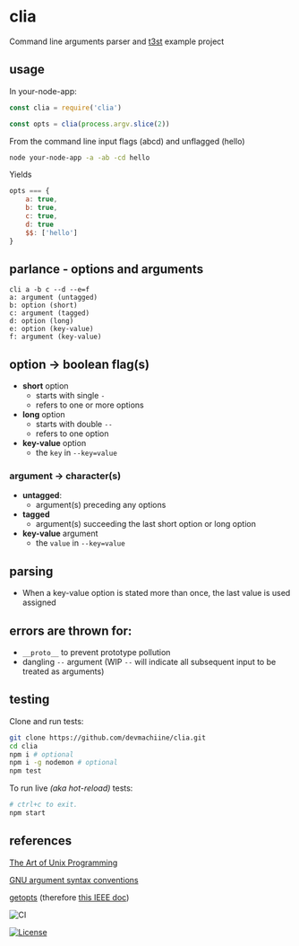 #  clia

Command line arguments parser and [t3st](https://www.npmjs.com/package/t3st) example project

## usage

In your-node-app:

```js
const clia = require('clia')

const opts = clia(process.argv.slice(2))
```

From the command line input flags (abcd) and unflagged (hello)
```bash
node your-node-app -a -ab -cd hello
```

Yields
```js
opts === {
    a: true,
    b: true,
    c: true,
    d: true
    $$: ['hello']
}
```

## parlance - options and arguments

```
cli a -b c --d --e=f
a: argument (untagged)
b: option (short)
c: argument (tagged)
d: option (long)
e: option (key-value)
f: argument (key-value)
```

## option -> boolean flag(s)

* **short** option
  * starts with single `-`
  * refers to one or more options
* **long** option
  * starts with double `--`
  * refers to one option
* **key-value** option
  * the `key` in `--key=value`

### argument -> character(s)

* **untagged**: 
  * argument(s) preceding any options
* **tagged**
  * argument(s) succeeding the last short option or long option
* **key-value** argument
  * the `value` in `--key=value`

## parsing

 * When a key-value option is stated more than once, the last value is used assigned

## errors are thrown for:

* `__proto__`  to prevent prototype pollution
* dangling `--` argument (WIP `--` will indicate all subsequent input to be treated as arguments)

## testing

Clone and run tests:

```bash
git clone https://github.com/devmachiine/clia.git
cd clia
npm i # optional
npm i -g nodemon # optional
npm test
```

To run live _(aka hot-reload)_ tests:
```bash
# ctrl+c to exit.
npm start 
```

## references

[The Art of Unix Programming](http://www.catb.org/~esr/writings/taoup/html/ch10s05.html)

[GNU argument syntax conventions](https://www.gnu.org/software/libc/manual/html_node/Argument-Syntax.html)

[getopts](https://github.com/jorgebucaran/getopts#readme) (therefore [this IEEE doc](https://pubs.opengroup.org/onlinepubs/9699919799/basedefs/V1_chap12.html#tag_12_02))

![CI](https://github.com/devmachiine/clia/workflows/CI/badge.svg)

[![License](https://img.shields.io/badge/license-MIT-black)](https://img.shields.io/badge/license-MIT-black)

<!-- Todo Metrics
[![Snyk](https://img.shields.io/npm/t3st/two.svg)](https://npmjs.com/two)
[![Coverage](https://img.shields.io/npm/t3st/four.svg)](https://npmjs.com/four)
[![OtherMetric](https://img.shields.io/npm/t3st/one.svg)](https://npmjs.com/one)
-->